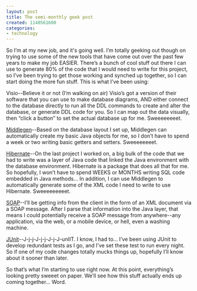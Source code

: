 ```yaml
---
layout: post
title: The semi-monthly geek post
created: 1140561600
categories:
- technology
---
```

So I’m at my new job, and it's going well. I’m totally geeking out though on trying to use some of the new tools that have come out over the past few years to make my job EASIER. There’s a bunch of cool stuff out there I can use to generate 80% of the code that I would need to write for this project, so I’ve been trying to get those working and synched up together, so I can start doing the more fun stuff. This is what I’ve been using:

Visio--Believe it or not (I’m walking on air) Visio’s got a version of their software that you can use to make database diagrams, AND either connect to the database directly to run all the DDL commands to create and alter the database, or generate DDL code for you. So I can map out the data visually, then “click a button” to set the actual database up for me. Sweeeeeeeet.

[Middlegen](https://sourceforge.net/projects/middlegen/)--Based on the database layout I set up, Middlegen can automatically create my basic Java objects for me, so I don’t have to spend a week or two writing basic getters and setters. Sweeeeeeeet.

[Hibernate](http://www.hibernate.org/)--On the last project I worked on, a big bulk of the code that we had to write was a layer of Java code that linked the Java environment with the database environment. Hibernate is a package that does all that for me. So hopefully, I won’t have to spend WEEKS or MONTHS writing SQL code embedded in Java methods... In addition, I can use Middlegen to automatically generate some of the XML code I need to write to use Hibernate. Sweeeeeeeeet.

[SOAP](http://ws.apache.org/)--I’ll be getting info from the client in the form of an XML document via a SOAP message. After I parse that information into the Java layer, that means I could potentially receive a SOAP message from anywhere--any application, via the web, or a mobile device, or hell, even a washing machine.

[JUnit](http://www.junit.org/)--J-j-j-J-j-j-J-j-J-unIIT. I know, I had to... I’ve been using JUnit to develop redundant tests as I go, and I’ve set these test to run every night. So if one of my code changes totally mucks things up, hopefully I’ll know about it sooner than later.

So that’s what I’m starting to use right now. At this point, everything’s looking pretty sweeet on paper. We’ll see how this stuff actually ends up coming together... Word.

